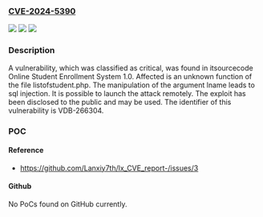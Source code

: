 ### [CVE-2024-5390](https://cve.mitre.org/cgi-bin/cvename.cgi?name=CVE-2024-5390)
![](https://img.shields.io/static/v1?label=Product&message=Online%20Student%20Enrollment%20System&color=blue)
![](https://img.shields.io/static/v1?label=Version&message=%3D%201.0%20&color=brighgreen)
![](https://img.shields.io/static/v1?label=Vulnerability&message=CWE-89%20SQL%20Injection&color=brighgreen)

### Description

A vulnerability, which was classified as critical, was found in itsourcecode Online Student Enrollment System 1.0. Affected is an unknown function of the file listofstudent.php. The manipulation of the argument lname leads to sql injection. It is possible to launch the attack remotely. The exploit has been disclosed to the public and may be used. The identifier of this vulnerability is VDB-266304.

### POC

#### Reference
- https://github.com/Lanxiy7th/lx_CVE_report-/issues/3

#### Github
No PoCs found on GitHub currently.

